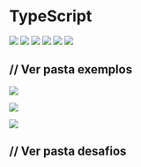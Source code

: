 # TypeScript

![](https://imgur.com/BdgESSF.jpg)
![](https://imgur.com/HuLWh02.jpg)
![](https://imgur.com/zxEOXwZ.jpg)
![](https://imgur.com/a0fEut8.jpg)
![](https://imgur.com/CxEGNLn.jpg)
![](https://imgur.com/lejxTm9.jpg)
## // Ver pasta exemplos  
![](https://imgur.com/E94x9n9.jpg)

![](https://imgur.com/PIlLCW3.jpg)

![](https://imgur.com/VWFD6Pz.jpg)

## // Ver pasta desafios 

